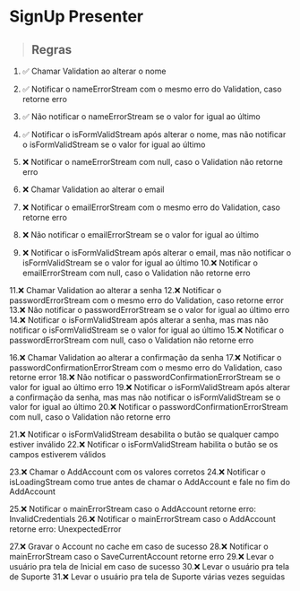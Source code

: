 # SignUp Presenter

> ## Regras
1. ✅ Chamar Validation ao alterar o nome
2. ✅ Notificar o nameErrorStream com o mesmo erro do Validation, caso retorne erro
3. ✅ Não notificar o nameErrorStream se o valor for igual ao último
4. ✅ Notificar o isFormValidStream após alterar o nome, mas não notificar o isFormValidStream se o valor for igual ao último
5. ❌ Notificar o nameErrorStream com null, caso o Validation não retorne erro

6. ❌ Chamar Validation ao alterar o email
7. ❌ Notificar o emailErrorStream com o mesmo erro do Validation, caso retorne erro
8. ❌ Não notificar o emailErrorStream se o valor for igual ao último
9. ❌ Notificar o isFormValidStream após alterar o email, mas não notificar o isFormValidStream se o valor for igual ao último
10.❌ Notificar o emailErrorStream com null, caso o Validation não retorne erro

11.❌ Chamar Validation ao alterar a senha
12.❌ Notificar o passwordErrorStream com o mesmo erro do Validation, caso retorne error
13.❌ Não notificar o passwordErrorStream se o valor for igual ao último erro
14.❌ Notificar o isFormValidStream após alterar a senha, mas mas não notificar o isFormValidStream se o valor for igual ao último
15.❌ Notificar o passwordErrorStream com null, caso o Validation não retorne erro

16.❌ Chamar Validation ao alterar a confirmação da senha
17.❌ Notificar o passwordConfirmationErrorStream com o mesmo erro do Validation, caso retorne error
18.❌ Não notificar o passwordConfirmationErrorStream se o valor for igual ao último erro
19.❌ Notificar o isFormValidStream após alterar a confirmação da senha, mas mas não notificar o isFormValidStream se o valor for igual ao último
20.❌ Notificar o passwordConfirmationErrorStream com null, caso o Validation não retorne erro

21.❌ Notificar o isFormValidStream desabilita o butão se qualquer campo estiver inválido
22.❌ Notificar o isFormValidStream habilita o butão se os campos estiverem válidos

23.❌ Chamar o AddAccount com os valores corretos
24.❌ Notificar o isLoadingStream como true antes de chamar o AddAccount e fale no fim do AddAccount

25.❌ Notificar o mainErrorStream caso o AddAccount retorne erro: InvalidCredentials 
26.❌ Notificar o mainErrorStream caso o AddAccount retorne erro: UnexpectedError

27.❌ Gravar o Account no cache em caso de sucesso
28.❌ Notificar o mainErrorStream caso o SaveCurrentAccount retorne erro
29.❌ Levar o usuário pra tela de Inicial em caso de sucesso
30.❌ Levar o usuário pra tela de Suporte
31.❌ Levar o usuário pra tela de Suporte várias vezes seguidas